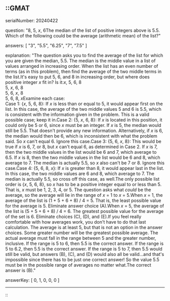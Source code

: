 ::GMAT
---


serialNumber: 20240422

question: "8, 5, <i>x</i>, 6The median of the list of positive integers above is 5.5. Which of the following could be the average (arithmetic mean) of the list?"

answers: [
  "3",
  "5.5",
  "6.25",
  "7",
  "7.5"
]

explanation: "The question asks you to find the average of the list for which you are given the median, 5.5. The median is the middle value in a list of values arranged in increasing order. When the list has an even number of terms (as in this problem), then find the average of the two middle terms in the list.It's easy to put 5, 6, and 8 in increasing order, but where does positive integer <i>x</i> fit in? Is it:<i>x</i>, 5, 6, 8<br>5, <i>x</i>, 6, 8 <br>5, 6, <i>x</i>, 8<br>5, 6, 8, <i>x</i>Examine each case:<br>Case 1: {<i>x</i>, 5, 6, 8}: If <i>x</i> is less than or equal to 5, it would appear first on the list. In this case, the average of the two middle values 5 and 6 is 5.5, which is consistent with the information given in the problem. This is a valid possible case; keep it in.Case 2: {5, <i>x</i>, 6, 8}: If <i>x</i> is located in this position, it could only be 5 or 6, since <i>x</i> must be an integer. If <i>x</i> is 5, the median would still be 5.5. That doesn't provide any new information. Alternatively, if <i>x</i> is 6, the median would then be 6, which is inconsistent with what the problem said. So <i>x</i> can't equal 6. Ignore this case.Case 3: {5, 6, <i>x</i>, 8}: This would be true if <i>x</i> is 6, 7, or 8, but <i>x</i> can't equal 6, as determined in Case 2. If <i>x</i> is 7, then the two middle values in the list would be 6 and 7, which average to 6.5. If <i>x</i> is 8, then the two middle values in the list would be 6 and 8, which average to 7. The median is actually 5.5, so <i>x</i> also can't be 7 or 8. Ignore this case.Case 4: {5, 6, 8, <i>x</i>}: If <i>x</i> is greater than 8, it would appear last in the list. In this case, the two middle values are 6 and 8, which average to 7. The median is actually 5.5, so cross off this case, as well.The only possible list order is {<i>x</i>, 5, 6, 8}, so <i>x</i> has to be a positive integer equal to or less than 5. That is, <i>x</i> must be 1, 2, 3, 4, or 5. The question asks what <i>could</i> be the average, so the average will lie in the range of <i>x</i> = 1 to <i>x</i> = 5.When <i>x</i> = 1, the average of the list is (1 + 5 + 6 + 8) / 4 = 5. That is, the least possible value for the average is 5. Eliminate answer choice (A).When <i>x</i> = 5, the average of the list is (5 + 5 + 6 + 8) / 4 = 6. The greatest possible value for the average of the set is 6. Eliminate choices (C), (D), and (E).If you feel really comfortable with how averages work, you don't have to do that last calculation. The average is at least 5, but that is not an option in the answer choices. Some greater number will be the greatest possible average. The actual average must fall in the range between 5 and the greater number, inclusive. If the range is 5 to 6, then 5.5 is the correct answer. If the range is 5 to 6.2, then 5.5 is the correct answer. If the range is 5 to 7, then 5.5 would still be valid, but answers (B), (C), and (D) would also all be valid...and that's impossible since there has to be just one correct answer! So the value 5.5 must be in the possible range of averages no matter what.The correct answer is (B)."

answerKey: [
  0, 
  1, 
  0, 
  0, 
  0
]



---
::